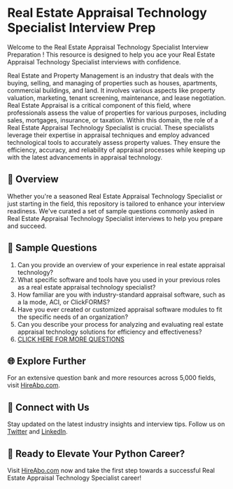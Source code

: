 # Real Estate Appraisal Technology Specialist Interview Prep

Welcome to the Real Estate Appraisal Technology Specialist Interview Preparation ! This resource is designed to help you ace your Real Estate Appraisal Technology Specialist interviews with confidence.

Real Estate and Property Management is an industry that deals with the buying, selling, and managing of properties such as houses, apartments, commercial buildings, and land. It involves various aspects like property valuation, marketing, tenant screening, maintenance, and lease negotiation. Real Estate Appraisal is a critical component of this field, where professionals assess the value of properties for various purposes, including sales, mortgages, insurance, or taxation. Within this domain, the role of a Real Estate Appraisal Technology Specialist is crucial. These specialists leverage their expertise in appraisal techniques and employ advanced technological tools to accurately assess property values. They ensure the efficiency, accuracy, and reliability of appraisal processes while keeping up with the latest advancements in appraisal technology.

## 🚀 Overview

Whether you're a seasoned Real Estate Appraisal Technology Specialist or just starting in the field, this repository is tailored to enhance your interview readiness. We've curated a set of sample questions commonly asked in Real Estate Appraisal Technology Specialist interviews to help you prepare and succeed.

## 📝 Sample Questions

1. Can you provide an overview of your experience in real estate appraisal technology?
2. What specific software and tools have you used in your previous roles as a real estate appraisal technology specialist?
3. How familiar are you with industry-standard appraisal software, such as a la mode, ACI, or ClickFORMS?
4. Have you ever created or customized appraisal software modules to fit the specific needs of an organization?
5. Can you describe your process for analyzing and evaluating real estate appraisal technology solutions for efficiency and effectiveness?
6. [CLICK HERE FOR MORE QUESTIONS](https://hireabo.com/job/21_2_23/Real%20Estate%20Appraisal%20Technology%20Specialist)

## 🌐 Explore Further

For an extensive question bank and more resources across 5,000 fields, visit [HireAbo.com](https://www.hireabo.com).

## 📱 Connect with Us

Stay updated on the latest industry insights and interview tips. Follow us on [Twitter](https://twitter.com/hireabo) and [LinkedIn](https://www.linkedin.com/in/hire-abo-3609972a8/).

## 🚀 Ready to Elevate Your Python Career?

Visit [HireAbo.com](https://www.hireabo.com) now and take the first step towards a successful Real Estate Appraisal Technology Specialist career!